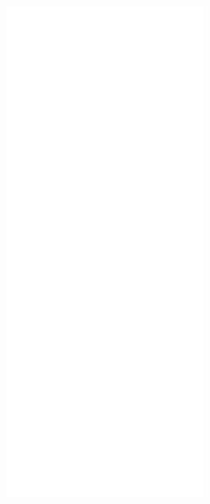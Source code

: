 <img alt="🦑" align="left" width="400px" src="https://github.com/xionghaizhi/xionghaizhi/blob/master/metrics.svg">
<img alt="🦑" align="left" width="400px" src="https://github.com/xionghaizhi/xionghaizhi/blob/master/metrics.additional.svg">
